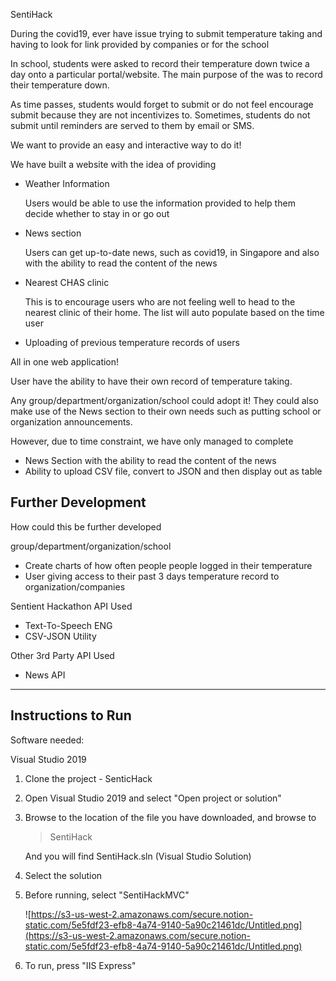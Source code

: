 SentiHack

During the covid19, ever have issue trying to submit temperature taking and having to look for link provided by companies or for the school

In school, students were asked to record their temperature down twice a day onto a particular portal/website. The main purpose of the was to record their temperature down. 

As time passes, students would forget to submit or do not feel encourage submit because they are not incentivizes to. Sometimes, students do not submit until reminders are served to them by email or SMS. 

We want to provide an easy and interactive way to do it!

We have built a website with the idea of providing

- Weather Information

    Users would be able to use the information provided to help them decide whether to stay in or go out 

- News section

    Users can get up-to-date news, such as covid19, in Singapore and also with the ability to read the content of the news

- Nearest CHAS clinic

    This is to encourage users who are not feeling well to head to the nearest clinic of their home. The list will auto populate based on the time user 

- Uploading of previous temperature records of users

All in one web application! 

User have the ability to have their own record of temperature taking.

Any group/department/organization/school could adopt it! They could also make use of the News section to their own needs such as putting school or organization announcements.

However, due to time constraint, we have only managed to complete

- News Section with the ability to read the content of the news
- Ability to upload CSV file, convert to JSON and then display out as table

## Further Development

How could this be further developed

group/department/organization/school

- Create charts of how often people people logged in their temperature
- User giving access to their past 3 days temperature record to organization/companies

Sentient Hackathon API Used

- Text-To-Speech ENG
- CSV-JSON Utility

Other 3rd Party API Used 

- News API

---

## Instructions to Run

Software needed:

Visual Studio 2019

1. Clone the project - SenticHack
2. Open Visual Studio 2019 and select "Open project or solution"
3. Browse to the location of the file you have downloaded, and browse to

    > SentiHack 

    And you will find SentiHack.sln (Visual Studio Solution)

4. Select the solution 
5. Before running, select "SentiHackMVC"

    ![https://s3-us-west-2.amazonaws.com/secure.notion-static.com/5e5fdf23-efb8-4a74-9140-5a90c21461dc/Untitled.png](https://s3-us-west-2.amazonaws.com/secure.notion-static.com/5e5fdf23-efb8-4a74-9140-5a90c21461dc/Untitled.png)

6. To run, press "IIS Express"
